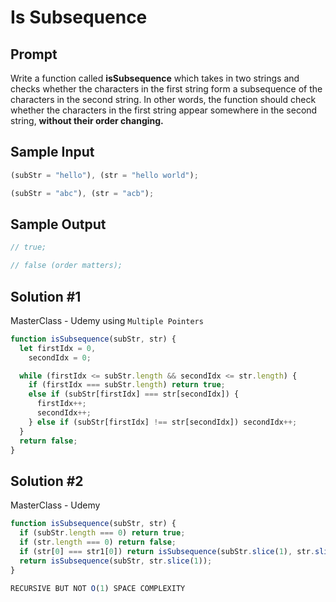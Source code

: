# Is Subsequence

## Prompt

Write a function called **isSubsequence** which takes in two strings and checks whether the characters in the first string form a subsequence of the characters in the second string. In other words, the function should check whether the characters in the first string appear somewhere in the second string, **without their order changing.**

## Sample Input

```js
(subStr = "hello"), (str = "hello world");

(subStr = "abc"), (str = "acb");
```

## Sample Output

```js
// true;

// false (order matters);
```

## Solution #1

MasterClass - Udemy using `Multiple Pointers`

```js
function isSubsequence(subStr, str) {
  let firstIdx = 0,
    secondIdx = 0;

  while (firstIdx <= subStr.length && secondIdx <= str.length) {
    if (firstIdx === subStr.length) return true;
    else if (subStr[firstIdx] === str[secondIdx]) {
      firstIdx++;
      secondIdx++;
    } else if (subStr[firstIdx] !== str[secondIdx]) secondIdx++;
  }
  return false;
}
```

## Solution #2

MasterClass - Udemy

```js
function isSubsequence(subStr, str) {
  if (subStr.length === 0) return true;
  if (str.length === 0) return false;
  if (str[0] === str1[0]) return isSubsequence(subStr.slice(1), str.slice(1));
  return isSubsequence(subStr, str.slice(1));
}

RECURSIVE BUT NOT O(1) SPACE COMPLEXITY
```
